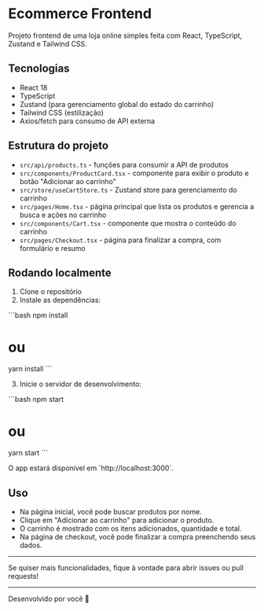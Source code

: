 
# Ecommerce Frontend

Projeto frontend de uma loja online simples feita com React, TypeScript, Zustand e Tailwind CSS.

## Tecnologias

- React 18
- TypeScript
- Zustand (para gerenciamento global do estado do carrinho)
- Tailwind CSS (estilização)
- Axios/fetch para consumo de API externa

## Estrutura do projeto

- `src/api/products.ts` - funções para consumir a API de produtos
- `src/components/ProductCard.tsx` - componente para exibir o produto e botão "Adicionar ao carrinho"
- `src/store/useCartStore.ts` - Zustand store para gerenciamento do carrinho
- `src/pages/Home.tsx` - página principal que lista os produtos e gerencia a busca e ações no carrinho
- `src/components/Cart.tsx` - componente que mostra o conteúdo do carrinho
- `src/pages/Checkout.tsx` - página para finalizar a compra, com formulário e resumo

## Rodando localmente

1. Clone o repositório
2. Instale as dependências:

\`\`\`bash
npm install
# ou
yarn install
\`\`\`

3. Inicie o servidor de desenvolvimento:

\`\`\`bash
npm start
# ou
yarn start
\`\`\`

O app estará disponível em \`http://localhost:3000\`.

## Uso

- Na página inicial, você pode buscar produtos por nome.
- Clique em "Adicionar ao carrinho" para adicionar o produto.
- O carrinho é mostrado com os itens adicionados, quantidade e total.
- Na página de checkout, você pode finalizar a compra preenchendo seus dados.

---

Se quiser mais funcionalidades, fique à vontade para abrir issues ou pull requests!

---

Desenvolvido por você 🚀
